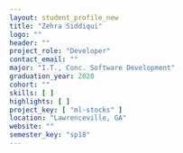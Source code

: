 ```yaml
---
layout: student_profile_new
title: "Zehra Siddiqui"
logo: ""
header: ""
project_role: "Developer"
contact_email: ""
major: "I.T., Conc. Software Development"
graduation_year: 2020
cohort: ""
skills: [ ]
highlights: [ ]
project_key: [ "ml-stocks" ]
location: "Lawrenceville, GA"
website: ""
semester_key: "sp18"
---
```

